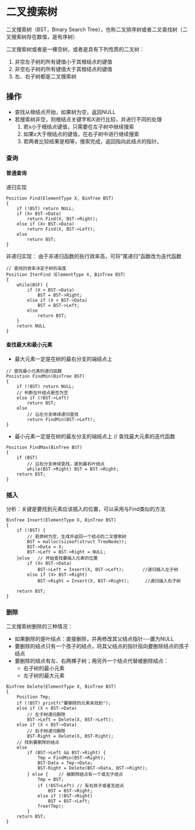 # 二叉搜索树
二叉搜索树（BST，Binary Search Tree），也称二叉排序树或者二叉查找树（二叉搜索树存在数值，是有序树）

二叉搜索树或者是一棵空树，或者是具有下列性质的二叉树：
1. 非空左子树的所有键值小于其根结点的键值
2. 非空右子树的所有键值大于其根结点的键值
3. 左、右子树都是二叉搜索树

## 操作
* 查找从根结点开始，如果树为空，返回NULL
* 若搜索树非空，则根结点关键字和X进行比较，并进行不同的处理
    1. 若x小于根结点键值，只需要在左子树中继续搜索
    2. 如果x大于根结点的键值，在右子树中进行继续搜索
    3. 若两者比较结果是相等，搜索完成，返回指向此结点的指针。

### 查询
#### 普通查询
递归实现
```
Position Find(ElementType X, BinTree BST)
{
    if (!BST) return NULL;
    if (X> BST->Data)
        return Find(X, BST->Right);
    else if (X< BST->Data)
        return Find(X, BST->Left);
    else
        return BST;
}
```

非递归实现：
由于非递归函数的执行效率高，可将"尾递归"函数改为迭代函数
```
// 查找的效率决定于树的高度
Position IterFind（ElementType X, BinTree BST）
{
    while(BSF) {
        if (X > BST->Data)
            BST = BST->Right;
        else if (X < BST->Data)
            BST = BST->Left;
        else
            return BST;
    }
    return NULL
}
```

#### 查找最大和最小元素
* 最大元素一定是在树的最右分支的端结点上
```
// 查找最小元素的递归函数
Posistion FindMin(BinTree BST)
{
    if (!BST) return NULL;
    // 判断左叶结点是否为空
    else if (!BST->Left)
        return BST;
    else
        // 沿左分支继续递归查找
        return FindMin(BST->Left);
}
```
* 最小元素一定是在树的最左分支的端结点上
// 查找最大元素的迭代函数
```
Position FindMax(BinTree BST)
{
    if (BST)
        // 沿右分支继续查找，直到最右叶结点
        while(BST->Right) BST = BST->Right;
    return BST;
}
```

### 插入
分析：关键是要找到元素应该插入的位置，可以采用与Find类似的方法
```
BinTree Insert(ElementType X, BinTree BST)
{
    if (!BST) {
        // 若原树为空，生成并返回一个结点的二叉搜索树
        BST = malloc(sizeof(struct TreeNode));
        BST->Data = X;
        BST->Left = BST->Right = NULL;
    }else   // 开始查找要插入元素的位置
        if (X< BST->Data)
            BST->Left = Insert(X, BST->Left);       //递归插入左子树
        else if (X> BST->Right)
            BST->Right = Insert(X, BST->Right);      //递归插入右子树
    
    return BST;
}
```

### 删除
二叉搜索树删除的三种情况：
* 如果删除的是叶结点：直接删除，并再修改其父结点指针---置为NULL
* 要删除的结点只有一个孩子的结点，将其父结点的指针指向要删除结点的孩子结点
* 要删除的结点有左、右两棵子树；用另外一个结点代替被删除结点：
    * 右子树的最小元素
    * 左子树的最大元素

```
BinTree Delete(ElementType X, BinTree BST)
{
    Position Tmp;
    if (!BST) printf("要删除的元素未找到");
    else if (X < BST->Data)
        // 左子树递归删除
        BST->Left = Delete(X, BST->Left);
    else if (X < BST->Data)
        // 右子树递归删除
        BST-Right = Delete(X, BST-Right);
    // 找到要删除的结点
    else 
        if (BST->Left && BST->Right) {
            Tmp = FindMin(BST->Right);
            BST-Data = Tmp->Data;
            BST-Right = Delete(BST->Data, BST->Right);
        } else {    // 被删除结点有一个或无子结点
            Tmp = BST;
            if (!BST>Left) // 有右孩子或者无结点
                BST = BST->Right;
            else if (!BST->Right)
                BST = BST->Left;
            free(Tmp);
        }
    return BST;
}
```